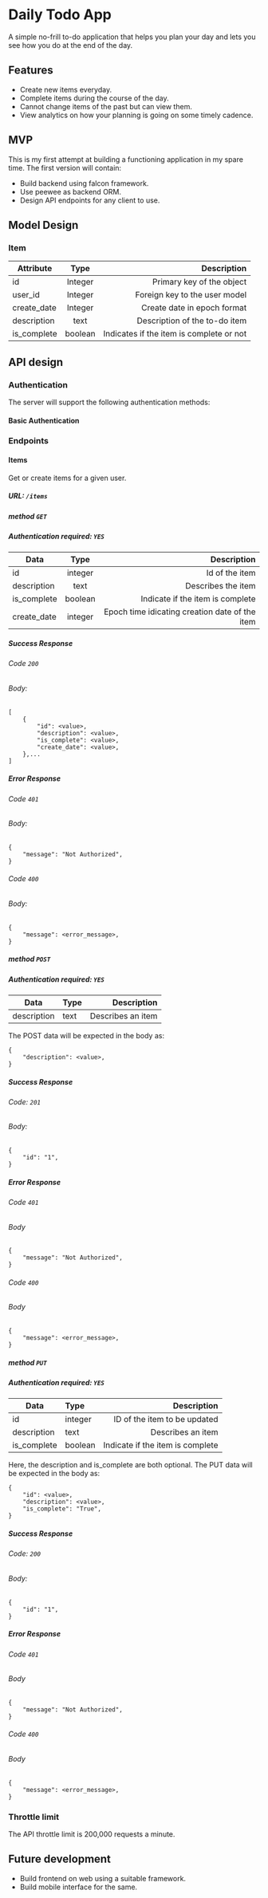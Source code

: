 # Daily Todo App

A simple no-frill to-do application that helps you plan your day and lets you
see how you do at the end of the day.

## Features

- Create new items everyday.
- Complete items during the course of the day.
- Cannot change items of the past but can view them.
- View analytics on how your planning is going on some timely cadence.

## MVP

This is my first attempt at building a functioning application in my spare
time. The first version will contain:

- Build backend using falcon framework.
- Use peewee as backend ORM.
- Design API endpoints for any client to use.

## Model Design

### Item

| Attribute | Type | Description |
| --------- |:----:|------------:|
| id | Integer | Primary key of the object |
| user_id | Integer | Foreign key to the user model |
| create_date | Integer | Create date in epoch format |
| description | text | Description of the to-do item |
| is_complete | boolean | Indicates if the item is complete or not |

## API design

### Authentication

The server will support the following authentication methods:

#### Basic Authentication

### Endpoints

#### Items

Get or create items for a given user.


##### URL: `/items`

##### method `GET`

##### Authentication required: `YES`

| Data | Type | Description |
| ---- |:----:|------------:|
| id | integer | Id of the item |
| description | text | Describes the item |
| is_complete | boolean | Indicate if the item is complete |
| create_date | integer | Epoch time idicating creation date of the item |

##### Success Response

###### Code `200`

###### Body:
```
[
    {
        "id": <value>,
        "description": <value>,
        "is_complete": <value>,
        "create_date": <value>,
    },...
]
```

##### Error Response

###### Code `401`

###### Body:
```
{
    "message": "Not Authorized",
}
```

###### Code `400`

###### Body:
```
{
    "message": <error_message>,
}
```

##### method `POST`

##### Authentication required: `YES`

| Data | Type | Description |
| ---- |:-----|------------:|
| description | text | Describes an item |

The POST data will be expected in the body as:

```
{
    "description": <value>,
}
```

##### Success Response

###### Code: `201`

###### Body:
```
{
    "id": "1",
}
```

##### Error Response

###### Code `401`

###### Body
```
{
    "message": "Not Authorized",
}
```

###### Code `400`

###### Body
```
{
    "message": <error_message>,
}
```

##### method `PUT`

##### Authentication required: `YES`

| Data | Type | Description |
| ---- |:-----|------------:|
| id | integer | ID of the item to be updated |
| description | text | Describes an item |
| is_complete | boolean | Indicate if the item is complete |

Here, the description and is_complete are both optional.
The PUT data will be expected in the body as:

```
{
    "id": <value>,
    "description": <value>,
    "is_complete": "True",
}
```

##### Success Response

###### Code: `200`

###### Body:
```
{
    "id": "1",
}
```

##### Error Response

###### Code `401`

###### Body
```
{
    "message": "Not Authorized",
}
```

###### Code `400`

###### Body
```
{
    "message": <error_message>,
}
```
### Throttle limit

The API throttle limit is 200,000 requests a minute.

## Future development

- Build frontend on web using a suitable framework.
- Build mobile interface for the same.
